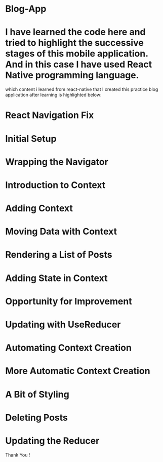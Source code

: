 # Blog-App
# I have learned the code here and tried to highlight the successive stages of this mobile application. And in this case I have used React Native programming language.

which content i learned from react-native that I created this practice blog application after learning is highlighted below:
# React Navigation Fix
# Initial Setup
# Wrapping the Navigator
# Introduction to Context
# Adding Context
# Moving Data with Context
# Rendering a List of Posts
# Adding State in Context
# Opportunity for Improvement
# Updating with UseReducer
# Automating Context Creation
# More Automatic Context Creation
# A Bit of Styling
# Deleting Posts
# Updating the Reducer

Thank You !

